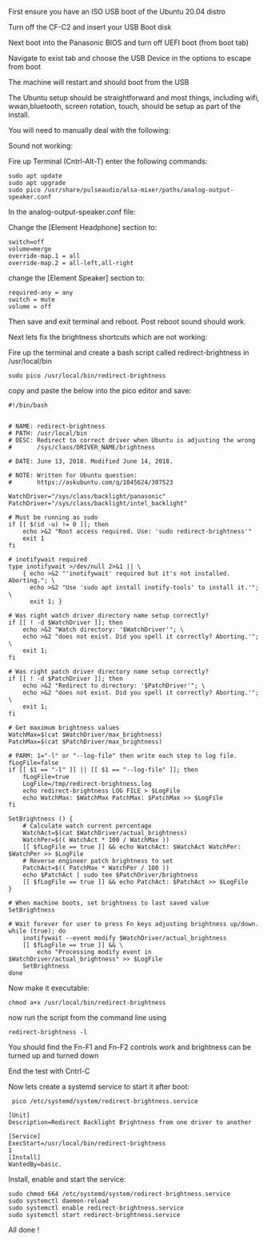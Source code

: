 First ensure you have an ISO USB boot of the Ubuntu 20.04 distro

Turn off the CF-C2 and insert your USB Boot disk

Next boot into the Panasonic BIOS and turn off UEFI  boot (from boot tab)

Navigate to exist tab and choose the USB Device in the options to escape from boot

The machine will restart and should boot from the USB

The Ubuntu setup should be straightforward and most things, including wifi, wwan,bluetooth, screen rotation, touch, should be setup as part of the install.

You will need to manually deal with the following:

Sound not working:

Fire up Terminal (Cntrl-Alt-T)
enter the following commands:

```
sudo apt update
sudo apt upgrade
sudo pico /usr/share/pulseaudio/alsa-mixer/paths/analog-output-speaker.conf
```

In the analog-output-speaker.conf file:

Change the [Element Headphone] section to:

```
switch=off
volume=merge
override-map.1 = all
override-map.2 = all-left,all-right
```

change the [Element Speaker] section to:

```
required-any = any
switch = mute
volume = off
```

Then save and exit terminal and reboot. Post reboot sound should work.

Next lets fix the brightness shortcuts which are not working:

Fire up the terminal and create a bash script called redirect-brightness in /usr/local/bin

```
sudo pico /usr/local/bin/redirect-brightness
```

copy and paste the below into the pico editor and save:

```
#!/bin/bash


# NAME: redirect-brightness
# PATH: /usr/local/bin
# DESC: Redirect to correct driver when Ubuntu is adjusting the wrong
#       /sys/class/DRIVER_NAME/brightness

# DATE: June 13, 2018. Modified June 14, 2018.

# NOTE: Written for Ubuntu question:
#       https://askubuntu.com/q/1045624/307523

WatchDriver="/sys/class/backlight/panasonic"
PatchDriver="/sys/class/backlight/intel_backlight"

# Must be running as sudo
if [[ $(id -u) != 0 ]]; then
    echo >&2 "Root access required. Use: 'sudo redirect-brightness'"
    exit 1
fi

# inotifywait required
type inotifywait >/dev/null 2>&1 || \
    { echo >&2 "'inotifywait' required but it's not installed.  Aborting."; \
      echo >&2 "Use 'sudo apt install inotify-tools' to install it.'"; \
      exit 1; }

# Was right watch driver directory name setup correctly?
if [[ ! -d $WatchDriver ]]; then
    echo >&2 "Watch directory: '$WatchDriver'"; \
    echo >&2 "does not exist. Did you spell it correctly? Aborting.'"; \
    exit 1;
fi

# Was right patch driver directory name setup correctly?
if [[ ! -d $PatchDriver ]]; then
    echo >&2 "Redirect to directory: '$PatchDriver'"; \
    echo >&2 "does not exist. Did you spell it correctly? Aborting.'"; \
    exit 1;
fi

# Get maximum brightness values
WatchMax=$(cat $WatchDriver/max_brightness)
PatchMax=$(cat $PatchDriver/max_brightness)

# PARM: 1="-l" or "--log-file" then write each step to log file.
fLogFile=false
if [[ $1 == "-l" ]] || [[ $1 == "--log-file" ]]; then
    fLogFile=true
    LogFile=/tmp/redirect-brightness.log
    echo redirect-brightness LOG FILE > $LogFile
    echo WatchMax: $WatchMax PatchMax: $PatchMax >> $LogFile
fi

SetBrightness () {
    # Calculate watch current percentage
    WatchAct=$(cat $WatchDriver/actual_brightness)
    WatchPer=$(( WatchAct * 100 / WatchMax ))
    [[ $fLogFile == true ]] && echo WatchAct: $WatchAct WatchPer: $WatchPer >> $LogFile
    # Reverse engineer patch brightness to set
    PatchAct=$(( PatchMax * WatchPer / 100 ))
    echo $PatchAct | sudo tee $PatchDriver/brightness
    [[ $fLogFile == true ]] && echo PatchAct: $PatchAct >> $LogFile
}

# When machine boots, set brightness to last saved value
SetBrightness

# Wait forever for user to press Fn keys adjusting brightness up/down.
while (true); do
    inotifywait --event modify $WatchDriver/actual_brightness
    [[ $fLogFile == true ]] && \
        echo "Processing modify event in $WatchDriver/actual_brightness" >> $LogFile
    SetBrightness
done
```

Now make it executable:

```
chmod a+x /usr/local/bin/redirect-brightness
```

now run the script from the command line using

```
redirect-brightness -l
```

You should find the Fn-F1 and Fn-F2 controls work and brightness can be turned up and turned down

End the test with Cntrl-C

Now lets create a systemd service to start it after boot:

```
 pico /etc/systemd/system/redirect-brightness.service
 ```

```
[Unit]
Description=Redirect Backlight Brightness from one driver to another

[Service]
ExecStart=/usr/local/bin/redirect-brightness
1
[Install]
WantedBy=basic.

```

Install, enable and start the service:

```
sudo chmod 664 /etc/systemd/system/redirect-brightness.service
sudo systemctl daemon-reload
sudo systemctl enable redirect-brightness.service
sudo systemctl start redirect-brightness.service
```

All done !


